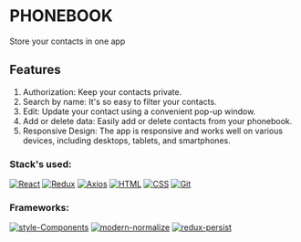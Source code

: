 # PHONEBOOK
Store your contacts in one app

## Features
1. Authorization:
Keep your contacts private.
2. Search by name:
It's so easy to filter your contacts.
3. Edit:
Update your contact using a convenient pop-up window.
4. Add or delete data:
Easily add or delete contacts from your phonebook.
5. Responsive Design:
The app is responsive and works well on various devices, including desktops, tablets, and smartphones.

### Stack's used:

[![React](https://img.shields.io/static/v1?label=&message=React&color=2ea44f)](https://)
[![Redux](https://img.shields.io/static/v1?label=&message=Redux&color=2ea44f)](https://)
[![Axios](https://img.shields.io/static/v1?label=&message=Axios&color=2ea44f)](https://)
[![HTML](https://img.shields.io/static/v1?label=&message=HTML&color=2ea44f)](https://)
[![CSS](https://img.shields.io/static/v1?label=&message=CSS&color=2ea44f)](https://)
[![Git](https://img.shields.io/static/v1?label=&message=Git&color=2ea44f)](https://)

### Frameworks:

[![style-Components](https://img.shields.io/static/v1?label=&message=style-Components&color=orange)](https://)
[![modern-normalize](https://img.shields.io/static/v1?label=&message=modern-normalize&color=orange)](https://)
[![redux-persist](https://img.shields.io/static/v1?label=&message=redux-persist&color=orange)](https://)